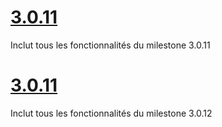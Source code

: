 # [3.0.11](https://gitlab.master.ssd.vps.vayetek.com/groups/eventizer/-/boards?scope=all&utf8=%E2%9C%93&milestone_title=Sprint-3.0.11)

Inclut tous les fonctionnalités du milestone 3.0.11

# [3.0.11](https://gitlab.master.ssd.vps.vayetek.com/groups/eventizer/-/boards?scope=all&utf8=%E2%9C%93&milestone_title=Sprint-3.0.12)

Inclut tous les fonctionnalités du milestone 3.0.12

